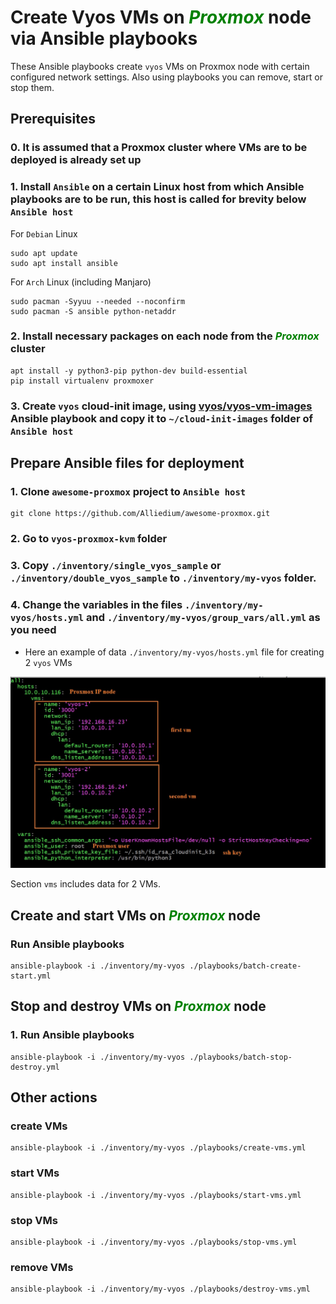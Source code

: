 # Create Vyos VMs on ***<font color="green">Proxmox</font>*** node via Ansible playbooks
  
  These Ansible playbooks create `vyos` VMs on Proxmox node with certain configured network settings. Also using playbooks you can remove, start or stop them.

## Prerequisites
  ### 0. It is assumed that a Proxmox cluster where VMs are to be deployed is already set up

  ### 1. Install `Ansible` on a certain Linux host from which Ansible playbooks are to be run, this host is called for brevity below `Ansible host`

  For `Debian` Linux
  ```
  sudo apt update
  sudo apt install ansible
  ```

  For `Arch` Linux (including Manjaro)

  ```
  sudo pacman -Syyuu --needed --noconfirm
  sudo pacman -S ansible python-netaddr
  ```

  ### 2. Install necessary packages on each node from the ***<font color="green">Proxmox</font>*** cluster
  
  ```
  apt install -y python3-pip python-dev build-essential
  pip install virtualenv proxmoxer
  ```

  ### 3. Create `vyos` cloud-init image, using [vyos/vyos-vm-images](https://github.com/vyos/vyos-vm-images) Ansible playbook and copy it to `~/cloud-init-images` folder of `Ansible host`

## Prepare Ansible files for deployment
  ### 1. Clone `awesome-proxmox` project to `Ansible host`
  
  ```
  git clone https://github.com/Alliedium/awesome-proxmox.git
  ```
  ### 2. Go to `vyos-proxmox-kvm` folder
  ### 3. Copy `./inventory/single_vyos_sample` or `./inventory/double_vyos_sample` to `./inventory/my-vyos` folder.
  ### 4. Change the variables in the files `./inventory/my-vyos/hosts.yml` and `./inventory/my-vyos/group_vars/all.yml` as you need
   
  * Here an example of data `./inventory/my-vyos/hosts.yml` file for creating 2 `vyos` VMs

  ![image](./images/hosts3.jpg)

  Section `vms` includes data for 2 VMs.  

## Create and start VMs on ***<font color="green">Proxmox</font>*** node
 
  ### Run Ansible playbooks

  ```
  ansible-playbook -i ./inventory/my-vyos ./playbooks/batch-create-start.yml
  ```
## Stop and destroy VMs on ***<font color="green">Proxmox</font>*** node
   ### 1. Run Ansible playbooks

  ```
  ansible-playbook -i ./inventory/my-vyos ./playbooks/batch-stop-destroy.yml
  ```

## Other actions

   ### create VMs

   ```
   ansible-playbook -i ./inventory/my-vyos ./playbooks/create-vms.yml
   ```

   ### start VMs

   ```
   ansible-playbook -i ./inventory/my-vyos ./playbooks/start-vms.yml
   ```

   ### stop VMs

   ```
   ansible-playbook -i ./inventory/my-vyos ./playbooks/stop-vms.yml
   ```

   ###  remove VMs

   ```
   ansible-playbook -i ./inventory/my-vyos ./playbooks/destroy-vms.yml
   ```